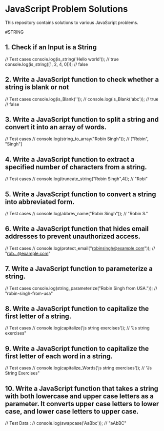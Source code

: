 # JavaScript Problem Solutions

This repository contains solutions to various JavaScript problems.

#STRING

## 1. Check if an Input is a String

// Test cases
console.log(is_string('Hello world')); // true
console.log(is_string([1, 2, 4, 0])); // false

## 2. Write a JavaScript function to check whether a string is blank or not

// Test cases
console.log(is_Blank(''));
// console.log(is_Blank('abc'));
// true
// false

## 3. Write a JavaScript function to split a string and convert it into an array of words.

// Test cases
// console.log(string_to_array("Robin Singh"));
// ["Robin", "Singh"]

## 4. Write a JavaScript function to extract a specified number of characters from a string.

// Test cases
// console.log(truncate_string("Robin Singh",4));
// "Robi"

## 5. Write a JavaScript function to convert a string into abbreviated form.

// Test cases
// console.log(abbrev_name("Robin Singh"));
// "Robin S."

## 6. Write a JavaScript function that hides email addresses to prevent unauthorized access.

// Test cases
// console.log(protect_email("robinsingh@example.com"));
// "rob...@example.com"

## 7. Write a JavaScript function to parameterize a string.

// Test cases
console.log(string_parameterize("Robin Singh from USA."));
// "robin-singh-from-usa"


## 8. Write a JavaScript function to capitalize the first letter of a string.

// Test cases
// console.log(capitalize('js string exercises'));
// "Js string exercises"

## 9. Write a JavaScript function to capitalize the first letter of each word in a string.

// Test cases
// console.log(capitalize_Words('js string exercises'));
// "Js String Exercises"

## 10. Write a JavaScript function that takes a string with both lowercase and upper case letters as a parameter. It converts upper case letters to lower case, and lower case letters to upper case.

// Test Data :
// console.log(swapcase('AaBbc'));
// "aAbBC"
